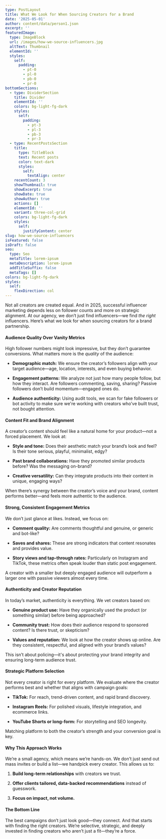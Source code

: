 ```yaml
---
type: PostLayout
title: What We Look for When Sourcing Creators for a Brand
date: '2025-05-01'
author: content/data/person1.json
excerpt: ''
featuredImage:
  type: ImageBlock
  url: /images/how-we-source-influencers.jpg
  altText: Thumbnail
  elementId: ''
  styles:
    self:
      padding:
        - pt-0
        - pl-0
        - pb-0
        - pr-0
bottomSections:
  - type: DividerSection
    title: Divider
    elementId: ''
    colors: bg-light-fg-dark
    styles:
      self:
        padding:
          - pt-3
          - pl-3
          - pb-3
          - pr-3
  - type: RecentPostsSection
    title:
      type: TitleBlock
      text: Recent posts
      color: text-dark
      styles:
        self:
          textAlign: center
    recentCount: 3
    showThumbnail: true
    showExcerpt: true
    showDate: true
    showAuthor: true
    actions: []
    elementId: ''
    variant: three-col-grid
    colors: bg-light-fg-dark
    styles:
      self:
        justifyContent: center
slug: how-we-source-influencers
isFeatured: false
isDraft: false
seo:
  type: Seo
  metaTitle: lorem-ipsum
  metaDescription: lorem-ipsum
  addTitleSuffix: false
  metaTags: []
colors: bg-light-fg-dark
styles:
  self:
    flexDirection: col
---
```

Not all creators are created equal. And in 2025, successful influencer marketing depends less on follower counts and more on strategic alignment. At our agency, we don’t just find influencers—we find *the right* influencers. Here’s what we look for when sourcing creators for a brand partnership.

#### Audience Quality Over Vanity Metrics

High follower numbers might look impressive, but they don’t guarantee conversions. What matters more is the *quality* of the audience:

*   **Demographic match:** We ensure the creator’s followers align with your target audience—age, location, interests, and even buying behavior.

*   **Engagement patterns:** We analyze not just how many people follow, but how they interact. Are followers commenting, saving, sharing? Passive followers don’t build momentum—engaged ones do.

*   **Audience authenticity:** Using audit tools, we scan for fake followers or bot activity to make sure we're working with creators who’ve built trust, not bought attention.

#### Content Fit and Brand Alignment

A creator’s content should feel like a natural home for your product—not a forced placement. We look at:

*   **Style and tone:** Does their aesthetic match your brand’s look and feel? Is their tone serious, playful, minimalist, edgy?

*   **Past brand collaborations:** Have they promoted similar products before? Was the messaging on-brand?

*   **Creative versatility:** Can they integrate products into their content in unique, engaging ways?

When there’s synergy between the creator’s voice and your brand, content performs better—and feels more authentic to the audience.

#### Strong, Consistent Engagement Metrics

We don’t just glance at likes. Instead, we focus on:

*   **Comment quality:** Are comments thoughtful and genuine, or generic and bot-like?

*   **Saves and shares:** These are strong indicators that content resonates and provides value.

*   **Story views and tap-through rates:** Particularly on Instagram and TikTok, these metrics often speak louder than static post engagement.

A creator with a smaller but deeply engaged audience will outperform a larger one with passive viewers almost every time.

#### Authenticity and Creator Reputation

In today’s market, authenticity is everything. We vet creators based on:

*   **Genuine product use:** Have they organically used the product (or something similar) before being approached?

*   **Community trust:** How does their audience respond to sponsored content? Is there trust, or skepticism?

*   **Values and reputation:** We look at how the creator shows up online. Are they consistent, respectful, and aligned with your brand’s values?

This isn’t about policing—it's about protecting your brand integrity and ensuring long-term audience trust.

#### Strategic Platform Selection

Not every creator is right for every platform. We evaluate where the creator performs best and whether that aligns with campaign goals:

*   **TikTok:** For reach, trend-driven content, and rapid brand discovery.

*   **Instagram Reels:** For polished visuals, lifestyle integration, and ecommerce links.

*   **YouTube Shorts or long-form:** For storytelling and SEO longevity.

Matching platform to both the creator’s strength and your conversion goal is key.

#### Why This Approach Works

We’re a small agency, which means we’re hands-on. We don’t just send out mass invites or build a list—we handpick every creator. This allows us to:

1.  **Build long-term relationships** with creators we trust.

2.  **Offer clients tailored, data-backed recommendations** instead of guesswork.

3.  **Focus on impact, not volume.**

#### The Bottom Line

The best campaigns don’t just look good—they connect. And that starts with finding the right creators. We’re selective, strategic, and deeply invested in finding creators who aren’t just a fit—they’re a force.
